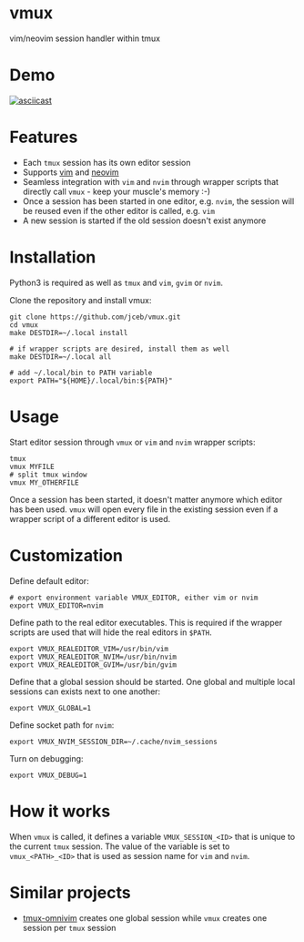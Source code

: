 # vmux
vim/neovim session handler within tmux

# Demo

[![asciicast](https://asciinema.org/a/46634.png)](https://asciinema.org/a/46634)

# Features

* Each `tmux` session has its own editor session
* Supports [vim](http://vim.org/) and [neovim](http://neovim.org/)
* Seamless integration with `vim` and `nvim` through wrapper scripts that
  directly call `vmux` - keep your muscle's memory :-)
* Once a session has been started in one editor, e.g. `nvim`, the session will
  be reused even if the other editor is called, e.g. `vim`
* A new session is started if the old session doesn't exist anymore

# Installation

Python3 is required as well as `tmux` and `vim`, `gvim` or `nvim`.

Clone the repository and install vmux:

    git clone https://github.com/jceb/vmux.git
    cd vmux
    make DESTDIR=~/.local install

    # if wrapper scripts are desired, install them as well
    make DESTDIR=~/.local all

    # add ~/.local/bin to PATH variable
    export PATH="${HOME}/.local/bin:${PATH}"

# Usage

Start editor session through `vmux` or `vim` and `nvim` wrapper scripts:

    tmux
    vmux MYFILE
    # split tmux window
    vmux MY_OTHERFILE

Once a session has been started, it doesn't matter anymore which editor has been
used.  `vmux` will open every file in the existing session even if a wrapper
script of a different editor is used.

# Customization

Define default editor:

    # export environment variable VMUX_EDITOR, either vim or nvim
    export VMUX_EDITOR=nvim

Define path to the real editor executables.  This is required if the wrapper
scripts are used that will hide the real editors in `$PATH`.

    export VMUX_REALEDITOR_VIM=/usr/bin/vim
    export VMUX_REALEDITOR_NVIM=/usr/bin/nvim
    export VMUX_REALEDITOR_GVIM=/usr/bin/gvim

Define that a global session should be started.  One global and multiple local
sessions can exists next to one another:

    export VMUX_GLOBAL=1

Define socket path for `nvim`:

    export VMUX_NVIM_SESSION_DIR=~/.cache/nvim_sessions

Turn on debugging:

    export VMUX_DEBUG=1

# How it works

When `vmux` is called, it defines a variable `VMUX_SESSION_<ID>` that is unique
to the current `tmux` session.  The value of the variable is set to
`vmux_<PATH>_<ID>` that is used as session name for `vim` and `nvim`.

# Similar projects

* [tmux-omnivim](https://github.com/andy-lang/tmux-omnivim) creates one global
  session while `vmux` creates one session per `tmux` session
